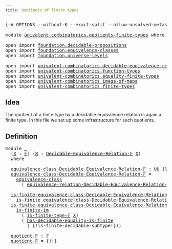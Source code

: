 ```yaml
---
title: Quotients of finite types
---
```


<pre class="Agda"><a id="51" class="Symbol">{-#</a> <a id="55" class="Keyword">OPTIONS</a> <a id="63" class="Pragma">--without-K</a> <a id="75" class="Pragma">--exact-split</a> <a id="89" class="Pragma">--allow-unsolved-metas</a> <a id="112" class="Symbol">#-}</a>

<a id="117" class="Keyword">module</a> <a id="124" href="univalent-combinatorics.quotients-finite-types.html" class="Module">univalent-combinatorics.quotients-finite-types</a> <a id="171" class="Keyword">where</a>

<a id="178" class="Keyword">open</a> <a id="183" class="Keyword">import</a> <a id="190" href="foundation.decidable-propositions.html" class="Module">foundation.decidable-propositions</a>
<a id="224" class="Keyword">open</a> <a id="229" class="Keyword">import</a> <a id="236" href="foundation.equivalence-classes.html" class="Module">foundation.equivalence-classes</a>
<a id="267" class="Keyword">open</a> <a id="272" class="Keyword">import</a> <a id="279" href="foundation.universe-levels.html" class="Module">foundation.universe-levels</a>

<a id="307" class="Keyword">open</a> <a id="312" class="Keyword">import</a> <a id="319" href="univalent-combinatorics.decidable-equivalence-relations.html" class="Module">univalent-combinatorics.decidable-equivalence-relations</a>
<a id="375" class="Keyword">open</a> <a id="380" class="Keyword">import</a> <a id="387" href="univalent-combinatorics.function-types.html" class="Module">univalent-combinatorics.function-types</a>
<a id="426" class="Keyword">open</a> <a id="431" class="Keyword">import</a> <a id="438" href="univalent-combinatorics.equality-finite-types.html" class="Module">univalent-combinatorics.equality-finite-types</a>
<a id="484" class="Keyword">open</a> <a id="489" class="Keyword">import</a> <a id="496" href="univalent-combinatorics.image-of-maps.html" class="Module">univalent-combinatorics.image-of-maps</a>
<a id="534" class="Keyword">open</a> <a id="539" class="Keyword">import</a> <a id="546" href="univalent-combinatorics.finite-types.html" class="Module">univalent-combinatorics.finite-types</a>
</pre>
## Idea

The quotient of a finite type by a decidable equivalence relation is again a finite type. In this file we set up some infrastructure for such quotients.

## Definition

<pre class="Agda"><a id="774" class="Keyword">module</a> <a id="781" href="univalent-combinatorics.quotients-finite-types.html#781" class="Module">_</a>
  <a id="785" class="Symbol">(</a><a id="786" href="univalent-combinatorics.quotients-finite-types.html#786" class="Bound">X</a> <a id="788" class="Symbol">:</a> <a id="790" href="univalent-combinatorics.finite-types.html#4743" class="Function">𝔽</a><a id="791" class="Symbol">)</a> <a id="793" class="Symbol">(</a><a id="794" href="univalent-combinatorics.quotients-finite-types.html#794" class="Bound">R</a> <a id="796" class="Symbol">:</a> <a id="798" href="univalent-combinatorics.decidable-equivalence-relations.html#663" class="Function">Decidable-Equivalence-Relation-𝔽</a> <a id="831" href="univalent-combinatorics.quotients-finite-types.html#786" class="Bound">X</a><a id="832" class="Symbol">)</a>
  <a id="836" class="Keyword">where</a>

  <a id="845" href="univalent-combinatorics.quotients-finite-types.html#845" class="Function">equivalence-class-Decidable-Equivalence-Relation-𝔽</a> <a id="896" class="Symbol">:</a> <a id="898" href="foundation-core.universe-levels.html#235" class="Primitive">UU</a> <a id="901" class="Symbol">(</a><a id="902" href="Agda.Primitive.html#780" class="Primitive">lsuc</a> <a id="907" href="Agda.Primitive.html#764" class="Primitive">lzero</a><a id="912" class="Symbol">)</a>
  <a id="916" href="univalent-combinatorics.quotients-finite-types.html#845" class="Function">equivalence-class-Decidable-Equivalence-Relation-𝔽</a> <a id="967" class="Symbol">=</a>
    <a id="973" href="foundation.equivalence-classes.html#2706" class="Function">equivalence-class</a>
      <a id="997" class="Symbol">(</a> <a id="999" href="univalent-combinatorics.decidable-equivalence-relations.html#2144" class="Function">equivalence-relation-Decidable-Equivalence-Relation-𝔽</a> <a id="1053" href="univalent-combinatorics.quotients-finite-types.html#786" class="Bound">X</a> <a id="1055" href="univalent-combinatorics.quotients-finite-types.html#794" class="Bound">R</a><a id="1056" class="Symbol">)</a>

  <a id="1061" href="univalent-combinatorics.quotients-finite-types.html#1061" class="Function">is-finite-equivalence-class-Decidable-Equivalence-Relation-𝔽&#39;</a> <a id="1123" class="Symbol">:</a>
    <a id="1129" href="univalent-combinatorics.finite-types.html#4004" class="Function">is-finite</a> <a id="1139" href="univalent-combinatorics.quotients-finite-types.html#845" class="Function">equivalence-class-Decidable-Equivalence-Relation-𝔽</a>
  <a id="1192" href="univalent-combinatorics.quotients-finite-types.html#1061" class="Function">is-finite-equivalence-class-Decidable-Equivalence-Relation-𝔽&#39;</a> <a id="1254" class="Symbol">=</a>
    <a id="1260" href="univalent-combinatorics.image-of-maps.html#1501" class="Function">is-finite-im</a>
      <a id="1279" class="Symbol">(</a> <a id="1281" href="univalent-combinatorics.finite-types.html#4827" class="Function">is-finite-type-𝔽</a> <a id="1298" href="univalent-combinatorics.quotients-finite-types.html#786" class="Bound">X</a><a id="1299" class="Symbol">)</a>
      <a id="1307" class="Symbol">(</a> <a id="1309" href="univalent-combinatorics.equality-finite-types.html#2079" class="Function">has-decidable-equality-is-finite</a>
        <a id="1350" class="Symbol">(</a> <a id="1352" class="Hole">{!is-finite-decidable-subtype!}</a><a id="1383" class="Symbol">))</a>

  <a id="1389" href="univalent-combinatorics.quotients-finite-types.html#1389" class="Function">quotient-𝔽</a> <a id="1400" class="Symbol">:</a> <a id="1402" href="univalent-combinatorics.finite-types.html#4743" class="Function">𝔽</a>
  <a id="1406" href="univalent-combinatorics.quotients-finite-types.html#1389" class="Function">quotient-𝔽</a> <a id="1417" class="Symbol">=</a> <a id="1419" class="Hole">{!!}</a>
</pre>